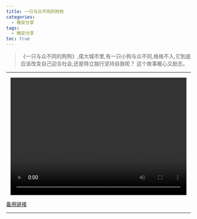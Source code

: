 ```yaml
---
title: 一只与众不同的狗狗
categories:
  - 晚安分享
tags:
  - 晚安分享
toc: true 
---
```



> 《一只与众不同的狗狗》,偌大城市里,有一只小狗与众不同,格格不入,它到底应该改变自己迎合社会,还是特立独行坚持自我呢？ 这个故事暖心又励志。


---

<p style="text-align:center">
   <video width="480" height="320" controls>
       <source src="/video/01.mp4">
   </video>
</p>

 <p><a href="/video/01.mp4">备用链接</a></p>


---

